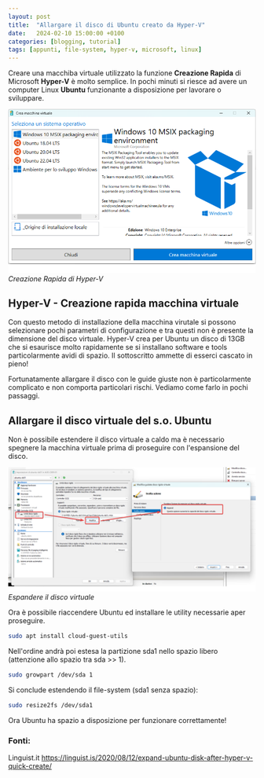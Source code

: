 ```yaml
---
layout: post
title:  "Allargare il disco di Ubuntu creato da Hyper-V"
date:   2024-02-10 15:00:00 +0100
categories: [blogging, tutorial]
tags: [appunti, file-system, hyper-v, microsoft, linux] 
---
```

Creare una macchiba virtuale utilizzato la funzione <strong>Creazione Rapida</strong> di Microsoft <strong>Hyper-V</strong> è molto semplice. In pochi minuti si riesce ad avere un computer Linux <strong>Ubuntu</strong> funzionante a disposizione per lavorare o sviluppare.

![Creazione Rapida di Hyper-V](/assets/2024-02-10/VMCreate_3lDrrOdvQh.png)
_Creazione Rapida di Hyper-V_

## Hyper-V - Creazione rapida macchina virtuale
Con questo metodo di installazione della macchina virutale si possono selezionare pochi parametri di configurazione e tra questi non è presente la dimensione del disco virtuale.
Hyper-V crea per Ubuntu un disco di 13GB che si esaurisce molto rapidamente se si installano software e tools particolarmente avidi di spazio. Il sottoscritto ammette di esserci cascato in pieno!

Fortunatamente allargare il disco con le guide giuste non è particolarmente complicato e non comporta particolari rischi. Vediamo come farlo in pochi passaggi.

## Allargare il disco virtuale del s.o. Ubuntu

Non è possibile estendere il disco virtuale a caldo ma è necessario spegnere la macchina virtuale prima di proseguire con l'espansione del disco.

![Espandere il disco virtuale](/assets/2024-02-10/mmc_ds1wsWAche.png)
_Espandere il disco virtuale_

Ora è possibile riaccendere Ubuntu ed installare le utility necessarie aper proseguire.

```bash
sudo apt install cloud-guest-utils
```

Nell'ordine andrà poi estesa la partizione sda1 nello spazio libero (attenzione allo spazio tra sda >> 1).

```bash
sudo growpart /dev/sda 1
```

Si conclude estendendo il file-system (sda1 senza spazio): 

```bash
sudo resize2fs /dev/sda1
```

Ora Ubuntu ha spazio a disposizione per funzionare correttamente!

### Fonti: 
Linguist.it <https://linguist.is/2020/08/12/expand-ubuntu-disk-after-hyper-v-quick-create/>
